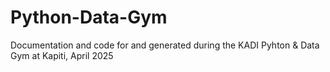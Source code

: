 # Python-Data-Gym
Documentation and code for and generated during the KADI Pyhton &amp; Data Gym at Kapiti, April 2025
